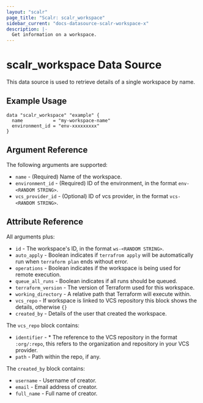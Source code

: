 ```yaml
---
layout: "scalr"
page_title: "Scalr: scalr_workspace"
sidebar_current: "docs-datasource-scalr-workspace-x"
description: |-
  Get information on a workspace.
---
```


# scalr_workspace Data Source

This data source is used to retrieve details of a single workspace by name.

## Example Usage

```hcl
data "scalr_workspace" "example" {
  name           = "my-workspace-name"
  environment_id = "env-xxxxxxxxx"
}
```

## Argument Reference

The following arguments are supported:

* `name` - (Required) Name of the workspace.
* `environment_id` - (Required) ID of the environment, in the format `env-<RANDOM STRING>`.
* `vcs_provider_id` - (Optional) ID of vcs provider, in the format `vcs-<RANDOM STRING>`.

## Attribute Reference

All arguments plus:

* `id` - The workspace's ID, in the format `ws-<RANDOM STRING>`.
* `auto_apply` - Boolean indicates if `terrafrom apply` will be automatically run when `terraform plan` ends without error.
* `operations` - Boolean indicates if the workspace is being used for remote execution.
* `queue_all_runs` - Boolean indicates if all runs should be queued.
* `terraform_version` - The version of Terraform used for this workspace.
* `working_directory` - A relative path that Terraform will execute within.
* `vcs_repo` - If workspace is linked to VCS repository this block shows the details, otherwise `{}`
* `created_by` - Details of the user that created the workspace.

The `vcs_repo` block contains:

* `identifier` - * The reference to the VCS repository in the format `:org/:repo`, this refers to the organization and repository in your VCS provider.
* `path` - Path within the repo, if any.

The `created_by` block contains:

* `username` - Username of creator.
* `email` - Email address of creator.
* `full_name` - Full name of creator.